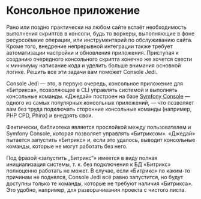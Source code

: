 # Консольное приложение

Рано или поздно практически на любом сайте встаёт необходимость выполнения скриптов в консоли, будь то воркеры, 
выполняющие в фоне ресурсоёмкие операции, или инструментарий по обслуживанию сайта. Кроме того, внедрение непрерывной 
интеграции также требует автоматизации настройки и обновления приложения. Приступая к созданию очередного консольного 
скрипта конечно же хочется свести к минимуму написание кода и уделить больше внимания основной логике. Решить все 
эти задачи вам поможет Console Jedi.

Console Jedi — это, в первую очередь, консольное приложение для «Битрикса», позволяющее в CLI управлять системой 
и выполнять консольные команды. «Джедай» построен на базе [Symfony Console](https://github.com/symfony/console) — 
одного из самых популярных консольных приложений, — что позволяет вам без труда подключать сторонние консольные команды 
(например, PHP CPD, Phinx) и внедрять свои.

Фактически, библиотека является прослойкой между пользователем и Symfony Console, которая позволяет управлять 
«Битриксом». «Джедай» пытается запустить «Битрикс» и, если это удалось, выводит консольные команды, которые не могут 
работать без него.

Под фразой «запустить „Битрикс“» имеется в виду полная инициализация системы, т. к. без подключения к БД «Битрикс» 
полноценно работать не может. В случае, если «Битрикс» по каким-то причинам не поднялся, Console Jedi всё равно 
запустится, но будут доступны только те команды, которые не требуют наличия «Битрикса». Это удобно, например, для 
разворачивания проекта с чистого листа.